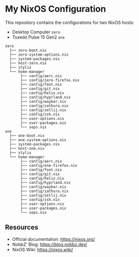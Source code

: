 # My NixOS Configuration

This repository contains the configurations for two NixOS hosts:
 - Desktop Computer `zero`
 - Tuxedo Pulse 15 Gen2 `one`

```
zero
  ├── zero-boot.nix
  ├── zero-system-options.nix
  ├── system-packages.nix
  ├── host-zero.nix
  ├── stylix 
  └── home-manager
       ├── config/aerc.nix
       ├── config/zero-firefox.nix
       ├── config/foot.nix
       ├── config/git.nix
       ├── config/helix.nix
       ├── config/hyprland.nix
       ├── config/waybar.nix
       ├── config/zathura.nix
       ├── config/zellij.nix
       ├── config/zsh.nix
       ├── user-options.nix
       ├── user-packages.nix
       └── sops.nix
one
  ├── one-boot.nix
  ├── one-system-options.nix
  ├── system-packages.nix
  ├── host-one.nix
  ├── stylix 
  └── home-manager
       ├── config/aerc.nix
       ├── config/one-firefox.nix
       ├── config/foot.nix
       ├── config/git.nix
       ├── config/helix.nix
       ├── config/hyprland.nix
       ├── config/waybar.nix
       ├── config/zathura.nix
       ├── config/zellij.nix
       ├── config/zsh.nix
       ├── user-options.nix
       ├── user-packages.nix
       └── sops.nix
```

## Resources

- Official documentation: https://nixos.org/
- NobbZ' Blog: https://blog.nobbz.dev/
- NixOS Wiki: https://nixos.wiki/
